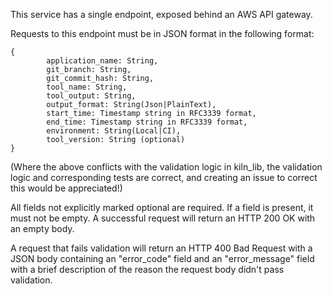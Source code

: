 This service has a single endpoint, exposed behind an AWS API gateway.

Requests to this endpoint must be in JSON format in the following format:
```
{
        application_name: String,
        git_branch: String,
        git_commit_hash: String,
        tool_name: String,
        tool_output: String,
        output_format: String(Json|PlainText),
        start_time: Timestamp string in RFC3339 format,
        end_time: Timestamp string in RFC3339 format,
        environment: String(Local|CI),
        tool_version: String (optional)
}
```

(Where the above conflicts with the validation logic in kiln_lib, the validation logic and corresponding tests are correct, and creating an issue to correct this would be appreciated!)

All fields not explicitly marked optional are required. If a field is present, it must not be empty. A successful request will return an HTTP 200 OK with an empty body.

A request that fails validation will return an HTTP 400 Bad Request with a JSON body containing an "error_code" field and an "error_message" field with a brief description of the reason the request body didn't pass validation.
